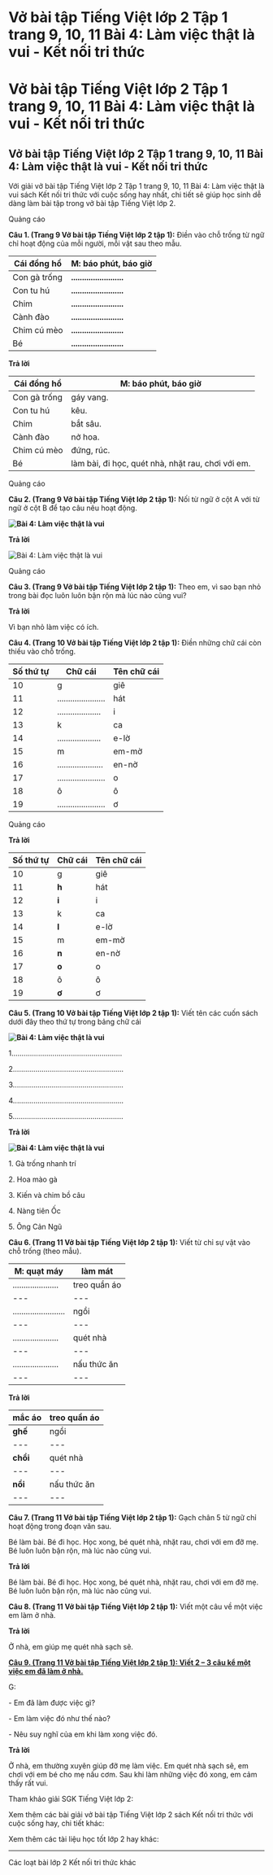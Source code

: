# Vở bài tập Tiếng Việt lớp 2 Tập 1 trang 9, 10, 11 Bài 4: Làm việc thật là vui - Kết nối tri thức

# Vở bài tập Tiếng Việt lớp 2 Tập 1 trang 9, 10, 11 Bài 4: Làm việc thật là vui - Kết nối tri thức

## Vở bài tập Tiếng Việt lớp 2 Tập 1 trang 9, 10, 11 Bài 4: Làm việc thật là vui - Kết nối tri thức

Với giải vở bài tập Tiếng Việt lớp 2 Tập 1 trang 9, 10, 11 Bài 4: Làm việc thật là vui sách Kết nối tri thức với cuộc sống hay nhất, chi tiết sẽ giúp học sinh dễ dàng làm bài tập trong vở bài tập Tiếng Việt lớp 2.

Quảng cáo

**Câu 1. (Trang 9 Vở bài tập Tiếng Việt lớp 2 tập 1):** Điền vào chỗ trống từ ngữ chỉ hoạt động của mỗi người, mỗi vật sau theo mẫu.

Cái đồng hồ | **M:** báo phút, báo giờ  
---|---  
Con gà trống | **........................**  
Con tu hú | **........................**  
Chim | **........................**  
Cành đào | **........................**  
Chim cú mèo | **........................**  
Bé | **........................**  
  
**Trả lời**

Cái đồng hồ | **M:** báo phút, báo giờ  
---|---  
Con gà trống | gáy vang.  
Con tu hú | kêu.  
Chim | bắt sâu.  
Cành đào | nở hoa.  
Chim cú mèo | đứng, rúc.  
Bé | làm bài, đi học, quét nhà, nhặt rau, chơi với em.  
  
Quảng cáo

**Câu 2. (Trang 9 Vở bài tập Tiếng Việt lớp 2 tập 1):** Nối từ ngữ ở cột A với từ ngữ ở cột B để tạo câu nêu hoạt động.

**![Bài 4: Làm việc thật là vui](https://vietjack.com/vbt-tieng-viet-2-kn/images/bai-4-lam-viec-that-la-vui-33673.png)**  


**Trả lời**

![Bài 4: Làm việc thật là vui](https://vietjack.com/vbt-tieng-viet-2-kn/images/bai-4-lam-viec-that-la-vui-33675.png)

Quảng cáo

**Câu 3. (Trang 9 Vở bài tập Tiếng Việt lớp 2 tập 1):** Theo em, vì sao bạn nhỏ trong bài đọc luôn luôn bận rộn mà lúc nào cũng vui?

**Trả lời**

Vì bạn nhỏ làm việc có ích.

**Câu 4. (Trang 10 Vở bài tập Tiếng Việt lớp 2 tập 1):** Điền những chữ cái còn thiếu vào chỗ trống.

**Số thứ tự** | **Chữ cái** | **Tên chữ cái**  
---|---|---  
10 | g | giê  
11 | ...................... | hát  
12 | .................... | i  
13 | k | ca  
14 | .................... | e-lờ  
15 | m | em-mờ  
16 | ..................... | en-nờ  
17 | ...................... | o  
18 | ô | ô  
19 | ...................... | ơ  
  
Quảng cáo

**Trả lời**

**Số thứ tự** | **Chữ cái** | **Tên chữ cái**  
---|---|---  
10 | g | giê  
11 | **h** | hát  
12 | **i** | i  
13 | k | ca  
14 | **l** | e-lờ  
15 | m | em-mờ  
16 | **n** | en-nờ  
17 | **o** | o  
18 | ô | ô  
19 | **ơ** | ơ  
  
**Câu 5. (Trang 10 Vở bài tập Tiếng Việt lớp 2 tập 1):** Viết tên các cuốn sách dưới đây theo thứ tự trong bảng chữ cái

**![Bài 4: Làm việc thật là vui](https://vietjack.com/vbt-tieng-viet-2-kn/images/bai-4-lam-viec-that-la-vui-33677.png)**  


1......................................................

2......................................................

3......................................................

4......................................................

5......................................................

**Trả lời**

**![Bài 4: Làm việc thật là vui](https://vietjack.com/vbt-tieng-viet-2-kn/images/bai-4-lam-viec-that-la-vui-33680.png)**  


1\. Gà trống nhanh trí

2\. Hoa mào gà

3\. Kiến và chim bồ câu

4\. Nàng tiên Ốc

5\. Ông Cản Ngũ

**Câu 6. (Trang 11 Vở bài tập Tiếng Việt lớp 2 tập 1):** Viết từ chỉ sự vật vào chỗ trống (theo mẫu).

**M:** quạt máy | làm mát  
---|---  
..................... | treo quần áo  
---|---  
........................ | ngồi  
---|---  
..................... | quét nhà  
---|---  
..................... | nấu thức ăn  
---|---  
  
**Trả lời**

**mắc áo** | treo quần áo  
---|---  
**ghế** | ngồi  
---|---  
**chổi** | quét nhà  
---|---  
**nồi** | nấu thức ăn  
---|---  
  
**Câu 7. (Trang 11 Vở bài tập Tiếng Việt lớp 2 tập 1):** Gạch chân 5 từ ngữ chỉ hoạt động trong đoạn văn sau.

Bé làm bài. Bé đi học. Học xong, bé quét nhà, nhặt rau, chơi với em đỡ mẹ. Bé luôn luôn bận rộn, mà lúc nào cũng vui.

**Trả lời**

Bé làm bài. Bé đi học. Học xong, bé quét nhà, nhặt rau, chơi với em đỡ mẹ. Bé luôn luôn bận rộn, mà lúc nào cũng vui.

**Câu 8. (Trang 11 Vở bài tập Tiếng Việt lớp 2 tập 1):** Viết một câu về một việc em làm ở nhà.

**Trả lời**

Ở nhà, em giúp mẹ quét nhà sạch sẽ.

[**Câu 9. (Trang 11 Vở bài tập Tiếng Việt lớp 2 tập 1): Viết 2 – 3 câu kể một việc em đã làm ở nhà.**](https://vietjack.com/vbt-tieng-viet-2-kn/viet-2-3-cau-ke-mot-viec-em-da-lam-o-nha-vm.jsp)

G:

\- Em đã làm được việc gì?

\- Em làm việc đó như thế nào?

\- Nêu suy nghĩ của em khi làm xong việc đó.

**Trả lời**

Ở nhà, em thường xuyên giúp đỡ mẹ làm việc. Em quét nhà sạch sẽ, em chơi với em bé cho mẹ nấu cơm. Sau khi làm những việc đó xong, em cảm thấy rất vui.

Tham khảo giải SGK Tiếng Việt lớp 2:

Xem thêm các bài giải vở bài tập Tiếng Việt lớp 2 sách Kết nối tri thức với cuộc sống hay, chi tiết khác:

Xem thêm các tài liệu học tốt lớp 2 hay khác:

* * *

Các loạt bài lớp 2 Kết nối tri thức khác
